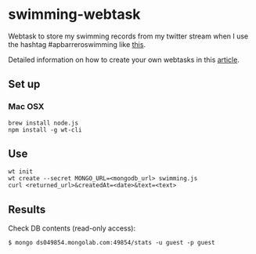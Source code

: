 # swimming-webtask

Webtask to store my swimming records from my twitter stream when I use
the hashtag #apbarreroswimming like
[this](https://twitter.com/apbarrero/status/693067908293988352).

Detailed information on how to create your own webtasks in this
[article](https://auth0.com/blog/2015/07/28/if-this-then-node-dot-js-extending-ifttt-with-webtask-dot-io/).

## Set up

### Mac OSX

    brew install node.js
    npm install -g wt-cli

## Use

    wt init
    wt create --secret MONGO_URL=<mongodb_url> swimming.js
    curl <returned_url>&createdAt=<date>&text=<text>

## Results

Check DB contents (read-only access):

    $ mongo ds049854.mongolab.com:49854/stats -u guest -p guest
